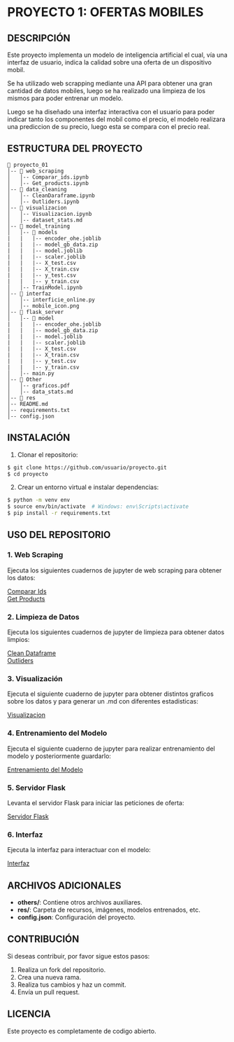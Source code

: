 # PROYECTO 1: OFERTAS MOBILES

## DESCRIPCIÓN
Este proyecto implementa un modelo de inteligencia artificial el cual, vía una interfaz de usuario, indica la calidad sobre una oferta de un dispositivo mobil. 

Se ha utilizado web scrapping mediante una API para obtener una gran cantidad de datos mobiles, luego se ha realizado una limpieza de los mismos para poder entrenar un modelo.

Luego se ha diseñado una interfaz interactiva con el usuario para poder indicar tanto los componentes del mobil como el precio, el modelo realizara una prediccion de su precio, luego esta se compara con el precio real.

## ESTRUCTURA DEL PROYECTO
```
📂 proyecto_01
│-- 📂 web_scraping
│   │-- Comparar_ids.ipynb
│   │-- Get_products.ipynb
│-- 📂 data_cleaning
│   │-- CleanDaraframe.ipynb
│   │-- Outliders.ipynb
│-- 📂 visualizacion
│   │-- Visualizacion.ipynb
│   │-- dataset_stats.md
│-- 📂 model_training
│   │-- 📂 models
|   |   |-- encoder_ohe.joblib
|   |   |-- model_gb_data.zip
|   |   |-- model.joblib
|   |   |-- scaler.joblib
|   |   |-- X_test.csv
|   |   |-- X_train.csv
|   |   |-- y_test.csv
|   |   |-- y_train.csv
│   │-- TrainModel.ipynb
│-- 📂 interfaz
│   │-- interficie_online.py
│   │-- mobile_icon.png
│-- 📂 flask_server
│   │-- 📂 model
|   |   |-- encoder_ohe.joblib
|   |   |-- model_gb_data.zip
|   |   |-- model.joblib
|   |   |-- scaler.joblib
|   |   |-- X_test.csv
|   |   |-- X_train.csv
|   |   |-- y_test.csv
|   |   |-- y_train.csv
│   │-- main.py
│-- 📂 Other
│   │-- graficos.pdf
│   │-- data_stats.md
│-- 📂 res
│-- README.md
│-- requirements.txt
│-- config.json
```

## INSTALACIÓN

1. Clonar el repositorio:
```sh
$ git clone https://github.com/usuario/proyecto.git
$ cd proyecto
```
2. Crear un entorno virtual e instalar dependencias:
```sh
$ python -m venv env
$ source env/bin/activate  # Windows: env\Scripts\activate
$ pip install -r requirements.txt
```

## USO DEL REPOSITORIO

### 1. Web Scraping
Ejecuta los siguientes cuadernos de jupyter de web scraping para obtener los datos:  

[Comparar Ids](web_scraping/Comparar_ids.ipynb)  
[Get Products](web_scraping/Comparar_ids.ipynb)


### 2. Limpieza de Datos

Ejecuta los siguientes cuadernos de jupyter de limpieza para obtener datos limpios:  

[Clean Dataframe](web_scraping/Comparar_ids.ipynb)  
[Outliders](web_scraping/Comparar_ids.ipynb)

### 3. Visualización
Ejecuta el siguiente cuaderno de jupyter para obtener distintos graficos sobre los datos y para generar un .md con diferentes estadisticas:

[Visualizacion](web_scraping/Comparar_ids.ipynb)  


### 4. Entrenamiento del Modelo
Ejecuta el siguiente cuaderno de jupyter para realizar entrenamiento del modelo y posteriormente guardarlo:  

[Entrenamiento del Modelo](web_scraping/Comparar_ids.ipynb)  


### 5. Servidor Flask
Levanta el servidor Flask para iniciar las peticiones de oferta:

[Servidor Flask](web_scraping/Comparar_ids.ipynb)  

### 6. Interfaz

Ejecuta la interfaz para interactuar con el modelo:

[Interfaz](web_scraping/Comparar_ids.ipynb)  


## ARCHIVOS ADICIONALES
- **others/**: Contiene otros archivos auxiliares.
- **res/**: Carpeta de recursos, imágenes, modelos entrenados, etc.
- **config.json**: Configuración del proyecto.

## CONTRIBUCIÓN
Si deseas contribuir, por favor sigue estos pasos:
1. Realiza un fork del repositorio.
2. Crea una nueva rama.
3. Realiza tus cambios y haz un commit.
4. Envía un pull request.

## LICENCIA
Este proyecto es completamente de codigo abierto.
